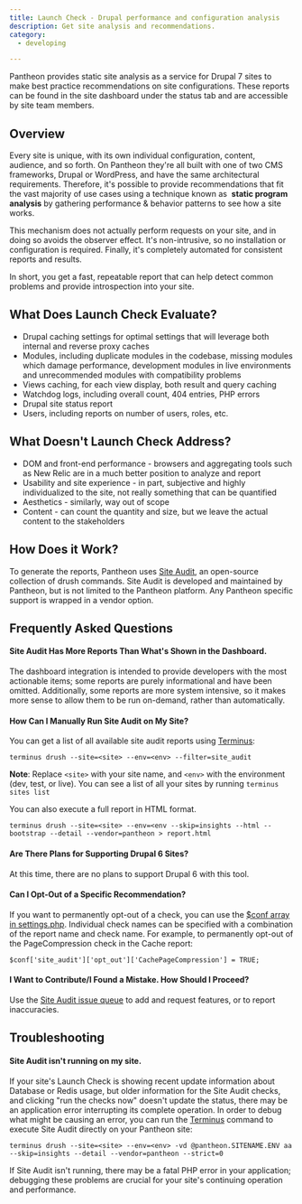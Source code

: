 ```yaml
---
title: Launch Check - Drupal performance and configuration analysis
description: Get site analysis and recommendations.
category:
  - developing

---
```


Pantheon provides static site analysis as a service for Drupal 7 sites to make best practice recommendations on site configurations. These reports can be found in the site dashboard under the status tab and are accessible by site team members.

## Overview

Every site is unique, with its own individual configuration, content, audience, and so forth. On Pantheon they're all built with one of two CMS frameworks, Drupal or WordPress, and have the same architectural requirements. Therefore, it's possible to provide recommendations that fit the vast majority of use cases using a technique known as  **static program analysis** by gathering performance & behavior patterns to see how a site works.  
This mechanism does not actually perform requests on your site, and in doing so avoids the observer effect. It's non-intrusive, so no installation or configuration is required. Finally, it's completely automated for consistent reports and results.  
In short, you get a fast, repeatable report that can help detect common problems and provide introspection into your site.

## What Does Launch Check Evaluate?

- Drupal caching settings for optimal settings that will leverage both internal and reverse proxy caches
- Modules, including duplicate modules in the codebase, missing modules which damage performance, development modules in live environments and unrecommended modules with compatibility problems
- Views caching, for each view display, both result and query caching
- Watchdog logs, including overall count, 404 entries, PHP errors
- Drupal site status report
- Users, including reports on number of users, roles, etc.

## What Doesn't Launch Check Address?

- DOM and front-end performance - browsers and aggregating tools such as New Relic are in a much better position to analyze and report
- Usability and site experience - in part, subjective and highly individualized to the site, not really something that can be quantified
- Aesthetics - similarly, way out of scope
- Content - can count the quantity and size, but we leave the actual content to the stakeholders

## How Does it Work?

To generate the reports, Pantheon uses [Site Audit](https://drupal.org/project/site_audit), an open-source collection of drush commands. Site Audit is developed and maintained by Pantheon, but is not limited to the Pantheon platform. Any Pantheon specific support is wrapped in a vendor option.

## Frequently Asked Questions

#### Site Audit Has More Reports Than What's Shown in the Dashboard.

The dashboard integration is intended to provide developers with the most actionable items; some reports are purely informational and have been omitted. Additionally, some reports are more system intensive, so it makes more sense to allow them to be run on-demand, rather than automatically.

#### How Can I Manually Run Site Audit on My Site?

You can get a list of all available site audit reports using [Terminus](https://github.com/pantheon-systems/cli):

    terminus drush --site=<site> --env=<env> --filter=site_audit

**Note**: Replace `<site>` with your site name, and `<env>` with the environment (dev, test, or live). You can see a list of all your sites by running `terminus sites list`

You can also execute a full report in HTML format.

    terminus drush --site=<site> --env=<env --skip=insights --html --bootstrap --detail --vendor=pantheon > report.html

#### Are There Plans for Supporting Drupal 6 Sites?

At this time, there are no plans to support Drupal 6 with this tool.

#### Can I Opt-Out of a Specific Recommendation?

If you want to permanently opt-out of a check, you can use the [$conf array in settings.php](https://drupal.org/node/1525472). Individual check names can be specified with a combination of the report name and check name. For example, to permanently opt-out of the PageCompression check in the Cache report:

    $conf['site_audit']['opt_out']['CachePageCompression'] = TRUE;

#### I Want to Contribute/I Found a Mistake. How Should I Proceed?

Use the [Site Audit issue queue](https://drupal.org/project/issues/site_audit) to add and request features, or to report inaccuracies.

## Troubleshooting

#### Site Audit isn't running on my site.

If your site's Launch Check is showing recent update information about Database or Redis usage, but older information for the Site Audit checks, and clicking "run the checks now" doesn't update the status, there may be an application error interrupting its complete operation. In order to debug what might be causing an error, you can run the [Terminus](https://github.com/pantheon-systems/cli) command to execute Site Audit directly on your Pantheon site:

    terminus drush --site=<site> --env=<env> -vd @pantheon.SITENAME.ENV aa --skip=insights --detail --vendor=pantheon --strict=0

If Site Audit isn't running, there may be a fatal PHP error in your application; debugging these problems are crucial for your site's continuing operation and performance.

